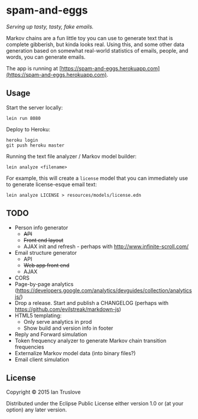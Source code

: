 # spam-and-eggs

_Serving up tasty, tasty, fake emails._

Markov chains are a fun little toy you can use to generate text that
is complete gibberish, but kinda looks real. Using this, and some
other data generation based on somewhat real-world statistics of
emails, people, and words, you can generate emails.

The app is running at
[https://spam-and-eggs.herokuapp.com](https://spam-and-eggs.herokuapp.com).

## Usage

Start the server locally:

    lein run 8080

Deploy to Heroku:

    heroku login
    git push heroku master

Running the text file analyzer / Markov model builder:

    lein analyze <filename>

For example, this will create a `license` model that you can
immediately use to generate license-esque email text:

    lein analyze LICENSE > resources/models/license.edn



## TODO

* Person info generator
  * <strike>API</strike>
  * <strike>Front end layout</strike>
  * AJAX init and refresh - perhaps with http://www.infinite-scroll.com/
* Email structure generator
  * API
  * <strike>Web app front end</strike>
  * AJAX
* CORS
* Page-by-page analytics (https://developers.google.com/analytics/devguides/collection/analyticsjs/)
* Drop a release. Start and publish a CHANGELOG (perhaps with https://github.com/evilstreak/markdown-js)
* HTML5 templating:
  * Only serve analytics in prod
  * Show build and version info in footer
* Reply and Forward simulation
* Token frequency analyzer to generate Markov chain transition frequencies
* Externalize Markov model data (into binary files?)
* Email client simulation

## License

Copyright © 2015 Ian Truslove

Distributed under the Eclipse Public License either version 1.0 or (at
your option) any later version.
